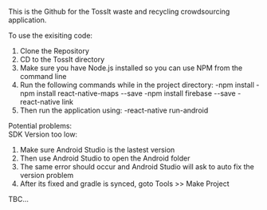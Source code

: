 This is the Github for the TossIt waste and recycling crowdsourcing application.

To use the exisiting code:

1. Clone the Repository
2. CD to the TossIt directory
3. Make sure you have Node.js installed so you can use NPM from the command line
4. Run the following commands while in the project directory:
   -npm install
   -npm install react-native-maps --save
   -npm install firebase --save
   -react-native link
5. Then run the application using:
   -react-native run-android

Potential problems:  
SDK Version too low:  
 1. Make sure Android Studio is the lastest version
 2. Then use Android Studio to open the Android folder
 3. The same error should occur and Android Studio will ask to auto fix the version problem
 4. After its fixed and gradle is synced, goto Tools >> Make Project

TBC...
